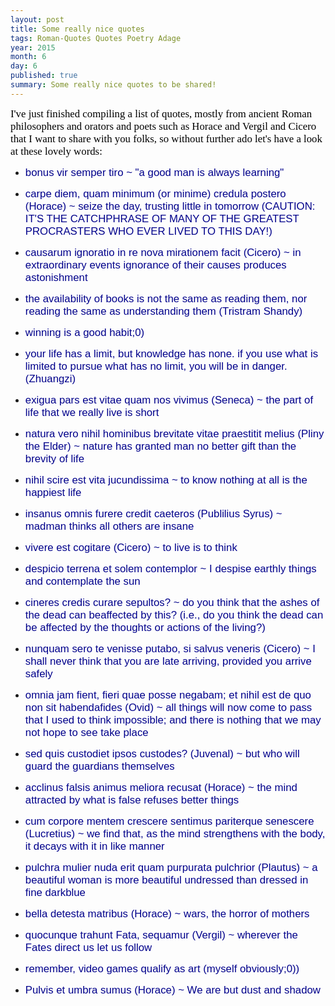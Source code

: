 ```yaml
---
layout: post
title: Some really nice quotes
tags: Roman-Quotes Quotes Poetry Adage
year: 2015
month: 6
day: 6
published: true
summary: Some really nice quotes to be shared!
---
```

<span style="color:black; font-family:Consolas; font-size:1.2em;">
I've just finished compiling a list of quotes, mostly from ancient Roman philosophers and orators and poets such as Horace and Vergil and Cicero that I want to share with you folks, so without further ado let's have a look at these lovely words: </span>

+ 	<span style="color:darkblue; font-family:Arial; font-size:1.2em;">bonus vir semper tiro ~ "a good man is always learning" </span>

+ 	<span style="color:darkblue; font-family:Arial; font-size:1.2em;">carpe diem, quam minimum (or minime) credula postero (Horace) ~ seize the day, trusting little in tomorrow (CAUTION: IT'S THE CATCHPHRASE OF MANY OF THE GREATEST PROCRASTERS WHO EVER LIVED TO THIS DAY!) </span>

+ 	<span style="color:darkblue; font-family:Arial; font-size:1.2em;">causarum ignoratio in re nova mirationem facit (Cicero) ~ in extraordinary events ignorance of their causes produces astonishment </span>

+ 	<span style="color:darkblue; font-family:Arial; font-size:1.2em;">the availability of books is not the same as reading them, nor reading the same as understanding them (Tristram Shandy) </span>

+ 	<span style="color:darkblue; font-family:Arial; font-size:1.2em;">winning is a good habit;0) </span>

+ 	<span style="color:darkblue; font-family:Arial; font-size:1.2em;">your life has a limit, but knowledge has none. if you use what is limited to pursue what has no limit, you will be in danger. (Zhuangzi) </span>

+ 	<span style="color:darkblue; font-family:Arial; font-size:1.2em;">exigua pars est vitae quam nos vivimus (Seneca) ~ the part of life that we really live is short </span>

+ 	<span style="color:darkblue; font-family:Arial; font-size:1.2em;">natura vero nihil hominibus brevitate vitae praestitit melius (Pliny the Elder) ~ nature has granted man no better gift than the brevity of life </span>

+ 	<span style="color:darkblue; font-family:Arial; font-size:1.2em;">nihil scire est vita jucundissima ~ to know nothing at all is the happiest life </span>

+ 	<span style="color:darkblue; font-family:Arial; font-size:1.2em;">insanus omnis furere credit caeteros (Publilius Syrus) ~ madman thinks all others are insane </span>

+ 	<span style="color:darkblue; font-family:Arial; font-size:1.2em;">vivere est cogitare (Cicero) ~ to live is to think </span>

+ 	<span style="color:darkblue; font-family:Arial; font-size:1.2em;">despicio terrena et solem contemplor ~ I despise earthly things and contemplate the sun </span>

+ 	<span style="color:darkblue; font-family:Arial; font-size:1.2em;">cineres credis curare sepultos? ~ do you think that the ashes of the dead can beaffected by this? (i.e., do you think the dead can be affected by the thoughts or actions of the living?) </span>

+ 	<span style="color:darkblue; font-family:Arial; font-size:1.2em;">nunquam sero te venisse putabo, si salvus veneris (Cicero) ~ I shall never think that you are late arriving, provided you arrive safely </span>

+ 	<span style="color:darkblue; font-family:Arial; font-size:1.2em;">omnia jam fient, fieri quae posse negabam; et nihil est de quo non sit habendafides (Ovid) ~ all things will now come to pass that I used to think impossible; and there is nothing that we may not hope to see take place </span>

+ 	<span style="color:darkblue; font-family:Arial; font-size:1.2em;">sed quis custodiet ipsos custodes? (Juvenal) ~ but who will guard the guardians themselves </span>

+ 	<span style="color:darkblue; font-family:Arial; font-size:1.2em;">acclinus falsis animus meliora recusat (Horace) ~ the mind attracted by what is false refuses better things </span>

+ 	<span style="color:darkblue; font-family:Arial; font-size:1.2em;">cum corpore mentem crescere sentimus pariterque senescere (Lucretius) ~ we find that, as the mind strengthens with the body, it decays with it in like manner </span>

+ 	<span style="color:darkblue; font-family:Arial; font-size:1.2em;">pulchra mulier nuda erit quam purpurata pulchrior (Plautus) ~ a beautiful woman is more beautiful undressed than dressed in fine darkblue </span>

+ 	<span style="color:darkblue; font-family:Arial; font-size:1.2em;">bella detesta matribus (Horace) ~ wars, the horror of mothers </span>

+ 	<span style="color:darkblue; font-family:Arial; font-size:1.2em;">quocunque trahunt Fata, sequamur (Vergil) ~ wherever the Fates direct us let us follow </span>

+	<span style="color:darkblue; font-family:Arial; font-size:1.2em;">remember, video games qualify as art (myself obviously;0)) </span>

+ 	<span style="color:darkblue; font-family:Arial; font-size:1.2em;">Pulvis et umbra sumus (Horace) ~ We are but dust and shadow </span>